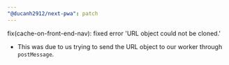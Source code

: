 ```yaml
---
"@ducanh2912/next-pwa": patch
---
```


fix(cache-on-front-end-nav): fixed error 'URL object could not be cloned.'

- This was due to us trying to send the URL object to our worker through `postMessage`.
